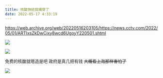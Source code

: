 ```yaml
---
title: 核酸快给我捅穿了
date: 2022-05-17 4:33:19
---
```

https://web.archive.org/web/20220516203105/https://news.cctv.com/2022/05/01/ARTIxsZkDwCixy8wcd6UgoyY220501.shtml

![](https://cdn.jsdelivr.net/gh/duzhuoshanwai/Image-Hosting/img/79dba237-8aab-4ccb-8c4b-6e9c0d7e48e0.png)

![](https://cdn.jsdelivr.net/gh/duzhuoshanwai/Image-Hosting/img/FJdSIH8XIAASP_l.png)

免费的核酸就嗯造是吧 政府是真几把有钱 ~~大概看上海那样害怕了~~

![](https://cdn.jsdelivr.net/gh/duzhuoshanwai/Image-Hosting/img/220517-041724.png)